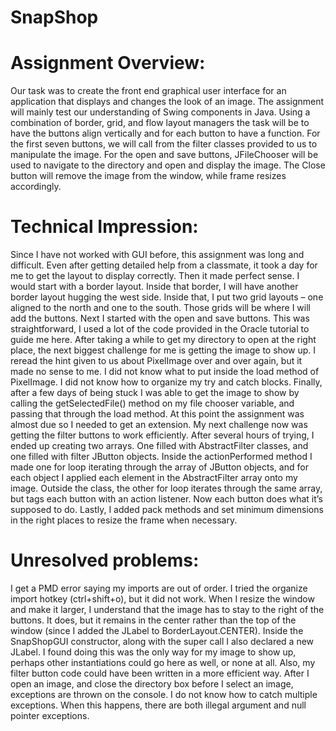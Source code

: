 # SnapShop


# Assignment Overview:
Our task was to create the front end graphical user interface for an application that displays and changes the look of an image. The assignment will mainly test our understanding of Swing components in Java. Using a combination of border, grid, and flow layout managers the task will be to have the buttons align vertically and for each button to have a function.  For the first seven buttons, we will call from the filter classes provided to us to manipulate the image. For the open and save buttons, JFileChooser will be used to navigate to the directory and open and display the image. The Close button will remove the image from the window, while frame resizes accordingly.


# Technical Impression:
Since I have not worked with GUI before, this assignment was long and difficult. Even after getting detailed help from a classmate, it took a day for me to get the layout to display correctly. Then it made perfect sense. I would start with a border layout. Inside that border, I will have another border layout hugging the west side. Inside that, I put two grid layouts – one aligned to the north and one to the south. Those grids will be where I will add the buttons. Next I started with the open and save buttons. This was straightforward, I used a lot of the code provided in the Oracle tutorial to guide me here. After taking a while to get my directory to open at the right place, the next biggest challenge for me is getting the image to show up. I reread the hint given to us about PixelImage over and over again, but it made no sense to me. I did not know what to put inside the load method of PixelImage. I did not know how to organize my try and catch blocks. Finally, after a few days of being stuck I was able to get the image to show by calling the getSelectedFile() method on my file chooser variable, and passing that through the load method. At this point the assignment was almost due so I needed to get an extension. My next challenge now was getting the filter buttons to work efficiently. After several hours of trying, I ended up creating two arrays. One filled with AbstractFilter classes, and one filled with filter JButton objects. Inside the actionPerformed method I made one for loop iterating through the array of JButton objects, and for each object I applied each element in the AbstractFilter array onto my image. Outside the class, the other for loop iterates through the same array, but tags each button with an action listener. Now each button does what it’s supposed to do. Lastly, I added pack methods and set minimum dimensions in the right places to resize the frame when necessary.


# Unresolved problems:
I get a PMD error saying my imports are out of order. I tried the organize import hotkey (ctrl+shift+o), but it did not work. When I resize the window and make it larger, I understand that the image has to stay to the right of the buttons. It does, but it remains in the center rather than the top of the window (since I added the JLabel to BorderLayout.CENTER). Inside the SnapShopGUI constructor, along with the super call I also declared a new JLabel. I found doing this was the only way for my image to show up, perhaps other instantiations could go here as well, or none at all. Also, my filter button code could have been written in a more efficient way.  After I open an image, and close the directory box before I select an image, exceptions are thrown on the console. I do not know how to catch multiple exceptions. When this happens, there are both illegal argument and null pointer exceptions. 



